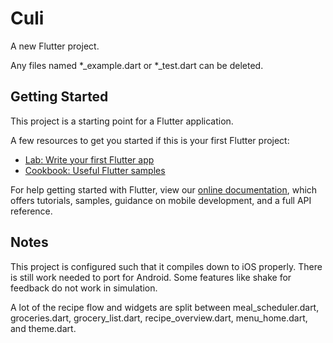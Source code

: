 # Culi

A new Flutter project.

Any files named *_example.dart or *_test.dart can be deleted.

## Getting Started

This project is a starting point for a Flutter application.

A few resources to get you started if this is your first Flutter project:

- [Lab: Write your first Flutter app](https://flutter.dev/docs/get-started/codelab)
- [Cookbook: Useful Flutter samples](https://flutter.dev/docs/cookbook)

For help getting started with Flutter, view our
[online documentation](https://flutter.dev/docs), which offers tutorials,
samples, guidance on mobile development, and a full API reference.

## Notes
This project is configured such that it compiles down to iOS properly.  There is still work needed to port for Android.
Some features like shake for feedback do not work in simulation.

A lot of the recipe flow and widgets are split between meal_scheduler.dart, groceries.dart, grocery_list.dart, recipe_overview.dart, menu_home.dart, and theme.dart.



